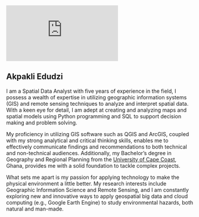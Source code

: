 [![LinkedIn](https://www.vectorlogo.zone/util/preview.html?image=/logos/linkedin/linkedin-ar21.svg)](linkedin.com/in/edudzi-akpakli229761121
)

## Akpakli Edudzi


I am a Spatial Data Analyst with five years of experience in the field, I possess a wealth of expertise in utilizing geographic information systems (GIS) and remote sensing techniques to analyze and interpret spatial data. With a keen eye for detail, I am adept at creating and analyzing maps and spatial models using Python programming and SQL to support decision making and problem solving.

My proficiency in utilizing GIS software such as QGIS and ArcGIS, coupled with my strong analytical and critical thinking skills, enables me to effectively communicate findings and recommendations to both technical and non-technical audiences. Additionally, my Bachelor’s degree in Geography and Regional Planning from the [University of Cape Coast](https://ucc.edu.gh/), Ghana, provides me with a solid foundation to tackle complex projects.

What sets me apart is my passion for applying technology to make the physical environment a little better. My research interests include Geographic Information Science and Remote Sensing, and I am constantly exploring new and innovative ways to apply geospatial big data and cloud computing (e.g., Google Earth Engine) to study environmental hazards, both natural and man-made.


<!--
**edudzikorku/edudzikorku** is a ✨ _special_ ✨ repository because its `README.md` (this file) appears on your GitHub profile.



Here are some ideas to get you started:

- 🔭 I’m currently working on ...
- 🌱 I’m currently learning ...
- 👯 I’m looking to collaborate on ...
- 🤔 I’m looking for help with ...
- 💬 Ask me about ...
- 📫 How to reach me: ...
- 😄 Pronouns: ...
- ⚡ Fun fact: ...
-->
